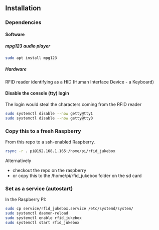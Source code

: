 ## Installation

### Dependencies

#### Software
##### mpg123 audio player
```bash
sudo apt install mpg123
```

##### Hardware
RFID reader identifying as a HID (Human Interface Device - a Keyboard)

#### Disable the console (tty) login
The login would steal the characters coming from the RFID reader
```bash
sudo systemctl disable --now getty@tty1
sudo systemctl disable --now getty@tty0
```

### Copy this to a fresh Raspberry
From this repo to a ssh-enabled Raspberry.
```bash
rsync -r . pi@192.168.1.165:/home/pi/rfid_jukebox
```
Alternatively
  * checkout the repo on the raspberry
  * or copy this to the /home/pi/rfid_jukebox folder on the sd card

### Set as a service (autostart)
In the Raspberry PI:
```bash
sudo cp service/rfid_jukebox.service /etc/systemd/system/
sudo systemctl daemon-reload
sudo systemctl enable rfid_jukebox
sudo systemctl start rfid_jukebox
```
